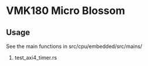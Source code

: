# VMK180 Micro Blossom

## Usage

See the main functions in src/cpu/embedded/src/mains/

1. test_axi4_timer.rs
